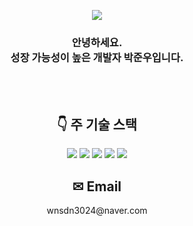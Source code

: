 <p align='center'>
    <img src="https://capsule-render.vercel.app/api?type=waving&color=auto&height=300&section=header&text=박준우's Github&fontSize=90&animation=fadeIn&fontAlignY=38&descAlignY=51&descAlign=62"/>
</p>

<h3 align="center"> 안녕하세요. <br> 성장 가능성이 높은 개발자 박준우입니다. </h3>
<br><br>
<h2 align="center"> 👇 주 기술 스택  </h2>

<div align="center">
<img src="https://img.shields.io/badge/intellijidea-000000?style=for-the-badge&logo=intellijidea&logoColor=white">
<img src="https://img.shields.io/badge/springboot-6DB33F?style=for-the-badge&logo=springboot&logoColor=white">
<img src="https://img.shields.io/badge/java-007396?style=for-the-badge&logo=OpenJDK&logoColor=white"> 
<img src="https://img.shields.io/badge/MySQL-4479A1?style=for-the-badge&logo=MySQL&logoColor=white">  
<img src="https://img.shields.io/badge/Thymeleaf-005F0F?style=for-the-badge&logo=Thymeleaf&logoColor=white"> 
</div>

<h2 align="center">✉ Email  </h2>

<div align="center">
wnsdn3024@naver.com
</div>



